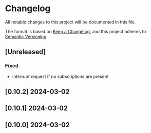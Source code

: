 # Changelog
All notable changes to this project will be documented in this file.

The format is based on [Keep a Changelog](https://keepachangelog.com/en/1.0.0/),
and this project adheres to [Semantic Versioning](https://semver.org/spec/v2.0.0.html).

## [Unreleased]
### Fixed
- interrupt request if no subscriptions are present

## [0.10.2] 2024-03-02

## [0.10.1] 2024-03-02

## [0.10.0] 2024-03-02